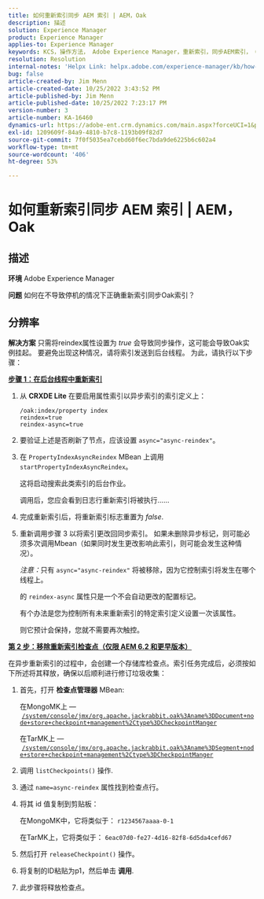 ```yaml
---
title: 如何重新索引同步 AEM 索引 | AEM，Oak
description: 描述
solution: Experience Manager
product: Experience Manager
applies-to: Experience Manager
keywords: KCS，操作方法， Adobe Experience Manager，重新索引，同步AEM索引， Oak
resolution: Resolution
internal-notes: 'Helpx Link: helpx.adobe.com/experience-manager/kb/how-to-reindex-a-synchronous-AEM-index-AEM-Oak.html'
bug: false
article-created-by: Jim Menn
article-created-date: 10/25/2022 3:43:52 PM
article-published-by: Jim Menn
article-published-date: 10/25/2022 7:23:17 PM
version-number: 3
article-number: KA-16460
dynamics-url: https://adobe-ent.crm.dynamics.com/main.aspx?forceUCI=1&pagetype=entityrecord&etn=knowledgearticle&id=c36388d0-7b54-ed11-bba2-6045bd006b4b
exl-id: 1209609f-84a9-4810-b7c8-1193b09f82d7
source-git-commit: 7f0f5035ea7cebd60f6ec7bda9de6225b6c602a4
workflow-type: tm+mt
source-wordcount: '406'
ht-degree: 53%

---
```


# 如何重新索引同步 AEM 索引 | AEM，Oak

## 描述


<b>环境</b>
Adobe Experience Manager

<b>问题</b>
如何在不导致停机的情况下正确重新索引同步Oak索引？


## 分辨率


<b>解决方案</b>
只需将reindex属性设置为 *true* 会导致同步操作，这可能会导致Oak实例挂起。
要避免出现这种情况，请将索引发送到后台线程。
为此，请执行以下步骤：

<b><u>步骤 1：在后台线程中重新索引</u></b>

1. 从 <b>CRXDE Lite</b> 在要启用属性索引以异步索引的索引定义上：<br>

   ```
   /oak:index/property index
   reindex=true
   reindex-async=true
   ```
2. 要验证上述是否刷新了节点，应该设置 `async="async-reindex"`。
3. 在 `PropertyIndexAsyncReindex` MBean 上调用`startPropertyIndexAsyncReindex`。

   这将启动搜索此类索引的后台作业。

   调用后，您应会看到日志行重新索引将被执行……
4. 完成重新索引后，将重新索引标志重置为 *false*.
5. 重新调用步骤 3 以将索引更改回同步索引。 如果未删除异步标记，则可能必须多次调用Mbean（如果同时发生更改影响此索引，则可能会发生这种情况）。



   *注意：*&#x200B;只有 `async="async-reindex"` 将被移除，因为它控制索引将发生在哪个线程上。

   的 `reindex-async` 属性只是一个不会自动更改的配置标记。

   有个办法是您为控制所有未来重新索引的特定索引定义设置一次该属性。

   则它预计会保持，您就不需要再次触控。


<b><u>第 2 步：移除重新索引检查点（仅限 AEM 6.2 和更早版本）</u></b>

在异步重新索引的过程中，会创建一个存储库检查点。索引任务完成后，必须按如下所述将其释放，确保以后顺利进行修订垃圾收集：

1. 首先，打开 <b>检查点管理器</b> MBean:

   在MongoMK上 —  [`/system/console/jmx/org.apache.jackrabbit.oak%3Aname%3DDocument+node+store+checkpoint+management%2Ctype%3DCheckpointManger`](http://localhost:4502/system/console/jmx/org.apache.jackrabbit.oak%3Aname%3DDocument+node+store+checkpoint+management%2Ctype%3DCheckpointManger)

   在TarMK上 —  [`/system/console/jmx/org.apache.jackrabbit.oak%3Aname%3DSegment+node+store+checkpoint+management%2Ctype%3DCheckpointManger`](http://localhost:4502/system/console/jmx/org.apache.jackrabbit.oak%3Aname%3DSegment+node+store+checkpoint+management%2Ctype%3DCheckpointManger)


2. 调用 `listCheckpoints()` 操作.
3. 通过 `name=async-reindex` 属性找到检查点行。
4. 将其 id 值复制到剪贴板：

   在MongoMK中，它将类似于： `r1234567aaaa-0-1`

   在TarMK上，它将类似于： `6eac07d0-fe27-4d16-82f8-6d5da4cefd67`


5. 然后打开 `releaseCheckpoint()` 操作。
6. 将复制的ID粘贴为p1，然后单击 <b>调用</b>.
7. 此步骤将释放检查点。

